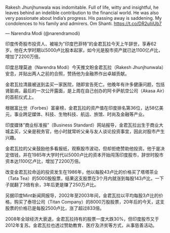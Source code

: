 Rakesh Jhunjhunwala was indomitable. Full of life, witty and insightful, he leaves behind an indelible contribution to the financial world. He was also very passionate about India’s progress. His passing away is saddening. My condolences to his family and admirers. Om Shanti. https://t.co/DR2uIiiUb7

— Narendra Modi (@narendramodi)



印度传奇股市投资人、被喻为”印度巴菲特”的金君瓦拉今天上午辞世，享寿62岁。他在大学时期以5000卢比股本起家，如今光是股市资产就已达1100亿卢比，增加了2200万倍。

印度总理莫迪（Narendra Modi）今天推文盼金君瓦拉（Rakesh Jhunjhunwala）安息，并贴出两人之前的合照，赞扬他为金融界作出卓越贡献。

金君瓦拉清晨被送到孟买一家医院，随即宣告死亡。他晚年有许多健康问题，包括肾脏病，最后的一次公开露面，是上周在自己创办的阿卡萨航空公司（Akasa Air）的首航仪式上。

根据富比世（Forbes）富豪榜，金君瓦拉的资产值在印度排名第36位，达58亿美元，事业跨足媒体、科技、生物科技、航运、旅馆、时尚及金融等产业。

印度媒体”商业标准报”（Business Standard）网站报导，金君瓦拉出生于商业大城孟买，父亲是税务官，他小时就常听父亲与友人谈论投资事宜，因此对股市产生兴趣。

金君瓦拉的父亲鼓励他多看报纸，观察股市波动，但却拒绝赞助他投资。他于是决定借钱，并在1985年大学时代以5000卢比的资本开始闯荡印度股市，辞世时股市资本达1100亿卢比，增加了2200万倍。

改变金君瓦拉命运的投资发生在1986年，他以每股43卢比的价格买了塔塔茶业（Tata Tea）的5000股股票，结果这支股票在3个月内就涨到每股143卢比，一下子就翻了3倍有余，3年后更是赚了250万卢比。

另据印度Mint新闻网报导，2002年至2003年间，金君瓦拉以平均每股3卢比的价格，购买了泰坦公司（Titan Company）的8000万股股票，20年后的今天，这支股票的价格已是每股2500卢比，涨了超过833倍。

2008年全球经济大衰退，金君瓦拉持有的股票一度大跌30%，但印度股市又于2012年复苏。金君瓦拉也透过赞助教育、医疗及济贫等方式，从事慈善活动。